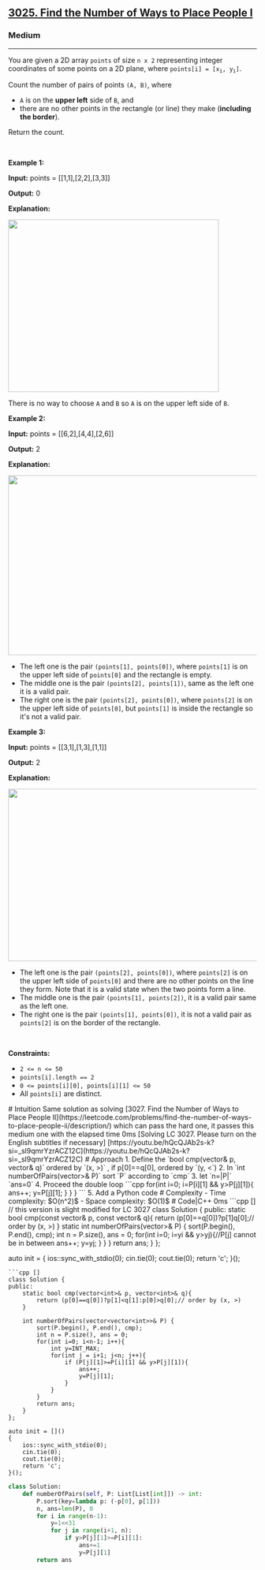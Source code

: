 <h2><a href="https://leetcode.com/problems/find-the-number-of-ways-to-place-people-i">3025. Find the Number of Ways to Place People I</a></h2><h3>Medium</h3><hr><p>You are given a 2D array <code>points</code> of size <code>n x 2</code> representing integer coordinates of some points on a 2D plane, where <code>points[i] = [x<sub>i</sub>, y<sub>i</sub>]</code>.</p>

<p>Count the number of pairs of points <code>(A, B)</code>, where</p>

<ul>
	<li><code>A</code> is on the <strong>upper left</strong> side of <code>B</code>, and</li>
	<li>there are no other points in the rectangle (or line) they make (<strong>including the border</strong>).</li>
</ul>

<p>Return the count.</p>

<p>&nbsp;</p>
<p><strong class="example">Example 1:</strong></p>

<div class="example-block">
<p><strong>Input:</strong> <span class="example-io">points = [[1,1],[2,2],[3,3]]</span></p>

<p><strong>Output:</strong> <span class="example-io">0</span></p>

<p><strong>Explanation:</strong></p>

<p><img src="https://assets.leetcode.com/uploads/2024/01/04/example1alicebob.png" style="width: 427px; height: 350px;" /></p>

<p>There is no way to choose <code>A</code> and <code>B</code> so <code>A</code> is on the upper left side of <code>B</code>.</p>
</div>

<p><strong class="example">Example 2:</strong></p>

<div class="example-block">
<p><strong>Input:</strong> <span class="example-io">points = [[6,2],[4,4],[2,6]]</span></p>

<p><strong>Output:</strong> <span class="example-io">2</span></p>

<p><strong>Explanation:</strong></p>

<p><img height="365" src="https://assets.leetcode.com/uploads/2024/06/25/t2.jpg" width="1321" /></p>

<ul>
	<li>The left one is the pair <code>(points[1], points[0])</code>, where <code>points[1]</code> is on the upper left side of <code>points[0]</code> and the rectangle is empty.</li>
	<li>The middle one is the pair <code>(points[2], points[1])</code>, same as the left one it is a valid pair.</li>
	<li>The right one is the pair <code>(points[2], points[0])</code>, where <code>points[2]</code> is on the upper left side of <code>points[0]</code>, but <code>points[1]</code> is inside the rectangle so it&#39;s not a valid pair.</li>
</ul>
</div>

<p><strong class="example">Example 3:</strong></p>

<div class="example-block">
<p><strong>Input:</strong> <span class="example-io">points = [[3,1],[1,3],[1,1]]</span></p>

<p><strong>Output:</strong> <span class="example-io">2</span></p>

<p><strong>Explanation:</strong></p>

<p><img src="https://assets.leetcode.com/uploads/2024/06/25/t3.jpg" style="width: 1269px; height: 350px;" /></p>

<ul>
	<li>The left one is the pair <code>(points[2], points[0])</code>, where <code>points[2]</code> is on the upper left side of <code>points[0]</code> and there are no other points on the line they form. Note that it is a valid state when the two points form a line.</li>
	<li>The middle one is the pair <code>(points[1], points[2])</code>, it is a valid pair same as the left one.</li>
	<li>The right one is the pair <code>(points[1], points[0])</code>, it is not a valid pair as <code>points[2]</code> is on the border of the rectangle.</li>
</ul>
</div>

<p>&nbsp;</p>
<p><strong>Constraints:</strong></p>

<ul>
	<li><code>2 &lt;= n &lt;= 50</code></li>
	<li><code>points[i].length == 2</code></li>
	<li><code>0 &lt;= points[i][0], points[i][1] &lt;= 50</code></li>
	<li>All <code>points[i]</code> are distinct.</li>
</ul>
# Intuition
<!-- Describe your first thoughts on how to solve this problem. -->
Same solution as solving [3027. Find the Number of Ways to Place People II](https://leetcode.com/problems/find-the-number-of-ways-to-place-people-ii/description/) which can pass the hard one, it passes this medium one with the elapsed time 0ms
[Solving LC 3027. Please turn on the English subtitles if necessary]
[https://youtu.be/hQcQJAb2s-k?si=_sl9qmrYzrACZ12C](https://youtu.be/hQcQJAb2s-k?si=_sl9qmrYzrACZ12C)
# Approach
<!-- Describe your approach to solving the problem. -->
1. Define the `bool cmp(vector<int>& p, vector<int>& q)` ordered by `(x, >)` , if p[0]==q[0], ordered by `(y, <`)
2. In `int numberOfPairs(vector<vector<int>>& P)` sort `P` according to `cmp`
3. let `n=|P|` `ans=0`
4. Proceed the double loop
```cpp
for(int i=0; i<n-1; i++){
    int y=INT_MAX;
    for(int j = i+1; j<n; j++){
        //P[j] has y-coordinate in [P[j][1], y)
        if (P[j][1]>=P[i][1] && y>P[j][1]){
            ans++;
            y=P[j][1];
        }
    }
}
```
5. Add a Python code 
# Complexity
- Time complexity:
<!-- Add your time complexity here, e.g. $$O(n)$$ -->
$O(n^2)$
- Space complexity:
<!-- Add your space complexity here, e.g. $$O(n)$$ -->
$O(1)$
# Code|C++ 0ms
```cpp []
// this version is slight modified for LC 3027
class Solution {
public:
    static bool cmp(const vector<int>& p, const vector<int>& q){
        return (p[0]==q[0])?p[1]<q[1]:p[0]>q[0];// order by (x, >)
    }
    static int numberOfPairs(vector<vector<int>>& P) {
        sort(P.begin(), P.end(), cmp);
        int n = P.size(), ans = 0;
        for(int i=0; i<n-1; i++){
            int y=INT_MAX, yi=P[i][1];
            for(int j = i+1; j<n; j++){
                const int yj=P[j][1];
                if (yj>=yi && y>yj){//P[j] cannot be in between
                    ans++;
                    y=yj;
                }
            }
        }
        return ans;
    }
};

auto init = []()
{ 
    ios::sync_with_stdio(0);
    cin.tie(0);
    cout.tie(0);
    return 'c';
}();
```
```cpp []
class Solution {
public:
    static bool cmp(vector<int>& p, vector<int>& q){
        return (p[0]==q[0])?p[1]<q[1]:p[0]>q[0];// order by (x, >)
    }

    int numberOfPairs(vector<vector<int>>& P) {
        sort(P.begin(), P.end(), cmp);
        int n = P.size(), ans = 0;
        for(int i=0; i<n-1; i++){
            int y=INT_MAX;
            for(int j = i+1; j<n; j++){
                if (P[j][1]>=P[i][1] && y>P[j][1]){
                    ans++;
                    y=P[j][1];
                }
            }
        }
        return ans;
    }
};

auto init = []()
{ 
    ios::sync_with_stdio(0);
    cin.tie(0);
    cout.tie(0);
    return 'c';
}();
```
```Python []
class Solution:
    def numberOfPairs(self, P: List[List[int]]) -> int:
        P.sort(key=lambda p: (-p[0], p[1]))
        n, ans=len(P), 0
        for i in range(n-1):
            y=1<<31
            for j in range(i+1, n):
                if y>P[j][1]>=P[i][1]:
                    ans+=1
                    y=P[j][1]
        return ans
```
